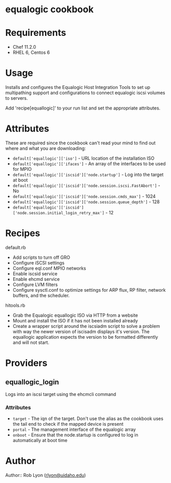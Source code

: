 # equalogic cookbook

# Requirements
- Chef 11.2.0
- RHEL 6, Centos 6

# Usage
Installs and configures the Equalogic Host Integration Tools to set up multipathing support and configurations to connect equalogic iscsi volumes to servers.

Add 'recipe[equallogic]' to your run list and set the appropriate attributes.

# Attributes

These are required since the cookbook can't read your mind to find out where and what you are downloading:

* `default['equallogic']['iso']` - URL location of the installation ISO
* `default['equallogic']['ifaces']` - An array of the interfaces to be used for MPIO
* `default['equallogic']['iscsid']['node.startup']` - Log into the target at boot
* `default['equallogic']['iscsid']['node.session.iscsi.FastAbort']` - No
* `default['equallogic']['iscsid']['node.session.cmds_max']` - 1024
* `default['equallogic']['iscsid']['node.session.queue_depth']` - 128
* `default['equallogic']['iscsid']['node.session.initial_login_retry_max']` - 12

# Recipes

default.rb

* Add scripts to turn off GRO
* Configure iSCSI settings
* Configure eql.conf MPIO networks
* Enable iscsid service
* Enable ehcmd service
* Configure LVM filters
* Configure sysctl.conf to optimize settings for ARP flux, RP filter, network buffers, and the scheduler.

hitools.rb

* Grab the Equalogic equallogic ISO via HTTP from a website
* Mount and install the ISO if it has not been installed already
* Create a wrapper script around the iscsiadm script to solve a problem with way the newer version of iscisadm displays it's version.  The equallogic application expects the version to be formatted differently and will not start.

# Providers

## equallogic_login
Logs into an iscsi target using the ehcmcli command

### Attributes

* `target` - The iqn of the target.  Don't use the alias as the cookbook uses the tail end to check if the mapped device is present
* `portal` - The management interface of the equalogic array
* `onboot` - Ensure that the node.startup is configured to log in automatically at boot time

# Author
Author:: Rob Lyon (rlyon@uidaho.edu)
